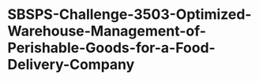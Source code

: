 # SBSPS-Challenge-3503-Optimized-Warehouse-Management-of-Perishable-Goods-for-a-Food-Delivery-Company
